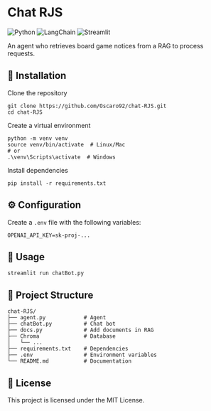 # Chat RJS
![Python](https://img.shields.io/badge/Python-3670A0?style=flat&logo=python&logoColor=white) ![LangChain](https://img.shields.io/badge/LangChain-1C3C3C?style=flat&logo=langchain&logoColor=white) ![Streamlit](https://img.shields.io/badge/Streamlit-FF4B4B?style=flat&logo=streamlit&logoColor=white)

An agent who retrieves board game notices from a RAG to process requests.

## 🔧 Installation

Clone the repository
```shell
git clone https://github.com/Oscaro92/chat-RJS.git
cd chat-RJS
```

Create a virtual environment
```shell
python -m venv venv
source venv/bin/activate  # Linux/Mac
# or
.\venv\Scripts\activate  # Windows
```

Install dependencies
```shell
pip install -r requirements.txt
```

## ⚙️ Configuration

Create a `.env` file with the following variables:
```
OPENAI_API_KEY=sk-proj-...
```

## 🚀 Usage

```shell
streamlit run chatBot.py
```

## 📁 Project Structure

```
chat-RJS/
├── agent.py            # Agent 
├── chatBot.py          # Chat bot
├── docs.py             # Add documents in RAG
├── Chroma              # Database
│   └── ...
├── requirements.txt    # Dependencies
├── .env                # Environment variables
└── README.md           # Documentation
```

## 📝 License

This project is licensed under the MIT License.
